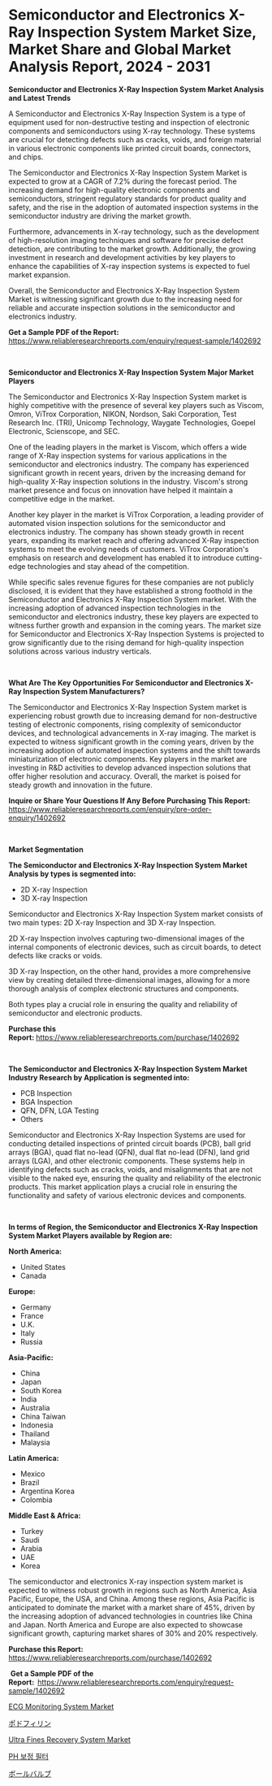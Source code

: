 <p><h1>Semiconductor and Electronics X-Ray Inspection System Market Size, Market Share and Global Market Analysis Report, 2024 - 2031</h1></p><p><strong>Semiconductor and Electronics X-Ray Inspection System Market Analysis and Latest Trends</strong></p>
<p><p>A Semiconductor and Electronics X-Ray Inspection System is a type of equipment used for non-destructive testing and inspection of electronic components and semiconductors using X-ray technology. These systems are crucial for detecting defects such as cracks, voids, and foreign material in various electronic components like printed circuit boards, connectors, and chips.</p><p>The Semiconductor and Electronics X-Ray Inspection System Market is expected to grow at a CAGR of 7.2% during the forecast period. The increasing demand for high-quality electronic components and semiconductors, stringent regulatory standards for product quality and safety, and the rise in the adoption of automated inspection systems in the semiconductor industry are driving the market growth.</p><p>Furthermore, advancements in X-ray technology, such as the development of high-resolution imaging techniques and software for precise defect detection, are contributing to the market growth. Additionally, the growing investment in research and development activities by key players to enhance the capabilities of X-ray inspection systems is expected to fuel market expansion.</p><p>Overall, the Semiconductor and Electronics X-Ray Inspection System Market is witnessing significant growth due to the increasing need for reliable and accurate inspection solutions in the semiconductor and electronics industry.</p></p>
<p><strong>Get a Sample PDF of the Report:&nbsp;</strong> <a href="https://www.reliableresearchreports.com/enquiry/request-sample/1402692">https://www.reliableresearchreports.com/enquiry/request-sample/1402692</a></p>
<p>&nbsp;</p>
<p><strong>Semiconductor and Electronics X-Ray Inspection System Major Market Players</strong></p>
<p><p>The Semiconductor and Electronics X-Ray Inspection System market is highly competitive with the presence of several key players such as Viscom, Omron, ViTrox Corporation, NIKON, Nordson, Saki Corporation, Test Research Inc. (TRI), Unicomp Technology, Waygate Technologies, Goepel Electronic, Scienscope, and SEC.</p><p>One of the leading players in the market is Viscom, which offers a wide range of X-Ray inspection systems for various applications in the semiconductor and electronics industry. The company has experienced significant growth in recent years, driven by the increasing demand for high-quality X-Ray inspection solutions in the industry. Viscom's strong market presence and focus on innovation have helped it maintain a competitive edge in the market.</p><p>Another key player in the market is ViTrox Corporation, a leading provider of automated vision inspection solutions for the semiconductor and electronics industry. The company has shown steady growth in recent years, expanding its market reach and offering advanced X-Ray inspection systems to meet the evolving needs of customers. ViTrox Corporation's emphasis on research and development has enabled it to introduce cutting-edge technologies and stay ahead of the competition.</p><p>While specific sales revenue figures for these companies are not publicly disclosed, it is evident that they have established a strong foothold in the Semiconductor and Electronics X-Ray Inspection System market. With the increasing adoption of advanced inspection technologies in the semiconductor and electronics industry, these key players are expected to witness further growth and expansion in the coming years. The market size for Semiconductor and Electronics X-Ray Inspection Systems is projected to grow significantly due to the rising demand for high-quality inspection solutions across various industry verticals.</p></p>
<p>&nbsp;</p>
<p><strong>What Are The Key Opportunities For Semiconductor and Electronics X-Ray Inspection System Manufacturers?</strong></p>
<p><p>The Semiconductor and Electronics X-Ray Inspection System market is experiencing robust growth due to increasing demand for non-destructive testing of electronic components, rising complexity of semiconductor devices, and technological advancements in X-ray imaging. The market is expected to witness significant growth in the coming years, driven by the increasing adoption of automated inspection systems and the shift towards miniaturization of electronic components. Key players in the market are investing in R&D activities to develop advanced inspection solutions that offer higher resolution and accuracy. Overall, the market is poised for steady growth and innovation in the future.</p></p>
<p><strong>Inquire or Share Your Questions If Any Before Purchasing This Report:</strong> <a href="https://www.reliableresearchreports.com/enquiry/pre-order-enquiry/1402692">https://www.reliableresearchreports.com/enquiry/pre-order-enquiry/1402692</a></p>
<p>&nbsp;</p>
<p><strong>Market Segmentation</strong></p>
<p><strong>The Semiconductor and Electronics X-Ray Inspection System Market Analysis by types is segmented into:</strong></p>
<p><ul><li>2D X-ray Inspection</li><li>3D X-ray Inspection</li></ul></p>
<p><p>Semiconductor and Electronics X-Ray Inspection System market consists of two main types: 2D X-ray Inspection and 3D X-ray Inspection. </p><p>2D X-ray Inspection involves capturing two-dimensional images of the internal components of electronic devices, such as circuit boards, to detect defects like cracks or voids. </p><p>3D X-ray Inspection, on the other hand, provides a more comprehensive view by creating detailed three-dimensional images, allowing for a more thorough analysis of complex electronic structures and components. </p><p>Both types play a crucial role in ensuring the quality and reliability of semiconductor and electronic products.</p></p>
<p><strong>Purchase this Report:&nbsp;</strong><a href="https://www.reliableresearchreports.com/purchase/1402692">https://www.reliableresearchreports.com/purchase/1402692</a></p>
<p>&nbsp;</p>
<p><strong>The Semiconductor and Electronics X-Ray Inspection System Market Industry Research by Application is segmented into:</strong></p>
<p><ul><li>PCB Inspection</li><li>BGA Inspection</li><li>QFN, DFN, LGA Testing</li><li>Others</li></ul></p>
<p><p>Semiconductor and Electronics X-Ray Inspection Systems are used for conducting detailed inspections of printed circuit boards (PCB), ball grid arrays (BGA), quad flat no-lead (QFN), dual flat no-lead (DFN), land grid arrays (LGA), and other electronic components. These systems help in identifying defects such as cracks, voids, and misalignments that are not visible to the naked eye, ensuring the quality and reliability of the electronic products. This market application plays a crucial role in ensuring the functionality and safety of various electronic devices and components.</p></p>
<p>&nbsp;</p>
<p><strong>In terms of Region, the Semiconductor and Electronics X-Ray Inspection System Market Players available by Region are:</strong></p>
<p>
    <p> <strong> North America: </strong>
        <ul>
            <li>United States</li>
            <li>Canada</li>
        </ul>
        </p> 
    <p> <strong> Europe: </strong>
        <ul>
            <li>Germany</li>
            <li>France</li>
            <li>U.K.</li>
            <li>Italy</li>
            <li>Russia</li>
        </ul>
        </p> 
    <p> <strong> Asia-Pacific: </strong>
        <ul>
            <li>China</li>
            <li>Japan</li>
            <li>South Korea</li>
            <li>India</li>
            <li>Australia</li>
            <li>China Taiwan</li>
            <li>Indonesia</li>
            <li>Thailand</li>
            <li>Malaysia</li>
        </ul>
        </p> 
    <p> <strong> Latin America: </strong>
        <ul>
            <li>Mexico</li>
            <li>Brazil</li>
            <li>Argentina Korea</li>
            <li>Colombia</li>
        </ul>
        </p> 
    <p> <strong> Middle East & Africa: </strong>
        <ul>
            <li>Turkey</li>
            <li>Saudi</li>
            <li>Arabia</li>
            <li>UAE</li>
            <li>Korea</li>
        </ul>
    </p>
    </p>
<p><p>The semiconductor and electronics X-ray inspection system market is expected to witness robust growth in regions such as North America, Asia Pacific, Europe, the USA, and China. Among these regions, Asia Pacific is anticipated to dominate the market with a market share of 45%, driven by the increasing adoption of advanced technologies in countries like China and Japan. North America and Europe are also expected to showcase significant growth, capturing market shares of 30% and 20% respectively.</p></p>
<p><strong>Purchase this Report: </strong><a href="https://www.reliableresearchreports.com/purchase/1402692">https://www.reliableresearchreports.com/purchase/1402692</a></p>
<p>&nbsp;<strong>Get a Sample PDF of the Report:&nbsp;&nbsp;</strong><a href="https://www.reliableresearchreports.com/enquiry/request-sample/1402692">https://www.reliableresearchreports.com/enquiry/request-sample/1402692</a></p>
<p><strong></strong></p>
<p><p><a href="https://silk-columnist-571.notion.site/ECG-Monitoring-System-Market-Size-and-Examines-its-Market-Scope-with-a-Primary-Focus-on-Growth-Opp-58fedf3077864e4a96ac2c4107243ad8">ECG Monitoring System Market</a></p><p><a href="https://medium.com/@royalmiller09/%E3%83%9D%E3%83%89%E3%83%95%E3%82%A3%E3%83%AA%E3%83%B3%E5%B8%82%E5%A0%B4%E3%81%AE%E8%A6%8F%E6%A8%A1-%E5%B8%82%E5%A0%B4%E5%B1%95%E6%9C%9B%E3%81%A8%E5%B8%82%E5%A0%B4%E4%BA%88%E6%B8%AC-2024%E5%B9%B4%E3%81%8B%E3%82%892031%E5%B9%B4%E3%81%BE%E3%81%A7-a3f78be4b57a">ポドフィリン</a></p><p><a href="https://github.com/abdelrhmankishk22/Market-Research-Report-List-3/blob/main/ultra-fines-recovery-system-market.md">Ultra Fines Recovery System Market</a></p><p><a href="https://medium.com/@kenza.eliraki/ph-%EB%B3%B4%EC%A0%95-%ED%95%84%ED%84%B0-%EC%8B%9C%EC%9E%A5-%EC%A0%84%EB%A7%9D-%EC%82%B0%EC%97%85-%EA%B0%9C%EC%9A%94-%EB%B0%8F-%EC%98%88%EC%B8%A1-2024%EB%85%84%EB%B6%80%ED%84%B0-2031%EB%85%84%EA%B9%8C%EC%A7%80-3f8ed8dba409">PH 보정 필터</a></p><p><a href="https://medium.com/@royalmiller09/%E3%83%9C%E3%83%BC%E3%83%AB%E3%83%90%E3%83%AB%E3%83%96%E5%B8%82%E5%A0%B4%E3%81%AF-2031%E5%B9%B4%E3%81%BE%E3%81%A7%E3%81%AE%E5%B8%82%E5%A0%B4%E3%82%B7%E3%82%A7%E3%82%A2-%E3%82%B5%E3%82%A4%E3%82%BA-%E4%BA%88%E6%B8%AC%E3%82%92%E9%87%8D%E8%A6%96%E3%81%97%E3%81%A6%E3%81%84%E3%81%BE%E3%81%99-1b3bbdd2b48e">ボールバルブ</a></p></p>